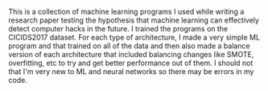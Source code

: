 This is a collection of machine learning programs I used while writing a research paper testing the hypothesis that machine learning can effectively detect computer hacks in the future. I trained the programs on the CICIDS2017 dataset. For each type of architecture, I made a very simple ML program and that trained on all of the data and then also made a balance version of each architecture that included balancing changes like SMOTE, overfitting, etc to try and get better performance out of them. I should not that I'm very new to ML and neural networks so there may be errors in my code. 
